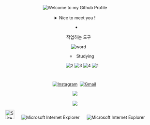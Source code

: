 

<!--
**eunsolar/eunsolar** is a ✨ _special_ ✨ repository because its `README.md` (this file) appears on your GitHub profile.

<!-- "Hero" Header -->
<div align="center">
  <img src="https://github.com/BrunnerLivio/brunnerlivio/blob/master/images/welcome.png?raw=true" style="max-width: 100%;" alt="Welcome to my Github Profile" />
  <br />
  <br />
<details>
<summary>
Nice to meet you !

- 작업하는 도구</p>
![word](https://img.shields.io/badge/Microsoft_Word-2B579A?style=for-the-badge&logo=microsoft-word&logoColor=white)

   - Studying</p>
![2](https://img.shields.io/badge/Visual_Studio-5C2D91?style=for-the-badge&logo=visual%20studio&logoColor=white)
![3](https://img.shields.io/badge/Python-3776AB?style=for-the-badge&logo=python&logoColor=white)
![4](https://img.shields.io/badge/Unity-100000?style=for-the-badge&logo=unity&logoColor=white)
![1](https://img.shields.io/badge/Adobe%20Photoshop-31A8FF?style=for-the-badge&logo=Adobe%20Photoshop&logoColor=black)
</summary>
 
</details>
</p>

<p align="center">
<br>
<a href="[https://instagram.com/solsol_12.27?igshid=solsol_12.27](https://www.instagram.com/solsol_12.27/?igshid=solsol_12.27)"><img src="https://img.shields.io/badge/instagram-%23E4405F.svg?&style=for-the-badge&logo=instagram&logoColor=white" alt="Instagram" /></a>&nbsp;
<a href="mailto:ensol07@gmail.com?subject=Hola%20Sumanth"><img src="https://img.shields.io/badge/gmail-%23D14836.svg?&style=for-the-badge&logo=gmail&logoColor=white" alt="Gmail"/></a>&nbsp;
<!--<a href="https://kkvanonymous.github.io/"><img alt="Website" src="https://img.shields.io/website?style=for-the-badge&up_message=portfolio&url=https%3A%2F%2Fkkvanonymous.github.io%2F"></a>-->
</p>


 <img src="https://github-readme-stats.vercel.app/api/top-langs/?username=eunsolar&layout=compact"><br><br>
<img src="https://github-readme-stats.vercel.app/api?username=eunsolar&show_icons=true">


<img src="https://raw.githubusercontent.com/BrunnerLivio/brunnerlivio/master/images/notepad.gif" alt="Site created with Notepad" height="30" />
<!-- "margin-right: whatever;" -->
<span>&nbsp;&nbsp;&nbsp;&nbsp;</span>  
<img src="https://raw.githubusercontent.com/BrunnerLivio/brunnerlivio/master/images/ie_logo.gif" alt="Microsoft Internet Explorer" />
<span>&nbsp;&nbsp;&nbsp;&nbsp;</span>  
<img src="https://raw.githubusercontent.com/BrunnerLivio/brunnerlivio/master/images/noframes.gif" alt="Microsoft Internet Explorer" />


